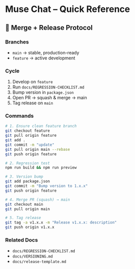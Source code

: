 # Muse Chat – Quick Reference

## 🔀 Merge + Release Protocol

### Branches
- `main` → stable, production-ready
- `feature` → active development

### Cycle
1. Develop on `feature`
2. Run `docs/REGRESSION-CHECKLIST.md`
3. Bump version in `package.json`
4. Open PR → squash & merge → main
5. Tag release on `main`

### Commands

```bash
# 1. Ensure clean feature branch
git checkout feature
git pull origin feature
git add .
git commit -m "update"
git pull origin main --rebase
git push origin feature

# 2. Regression test
npm run build && npm run preview

# 3. Version bump
git add package.json
git commit -m "Bump version to 1.x.x"
git push origin feature

# 4. Merge PR (squash) → main
git checkout main
git pull origin main

# 5. Tag release
git tag -a v1.x.x -m "Release v1.x.x: description"
git push origin v1.x.x
```

### Related Docs
- `docs/REGRESSION-CHECKLIST.md`
- `docs/VERSIONING.md`
- `docs/release-template.md`
